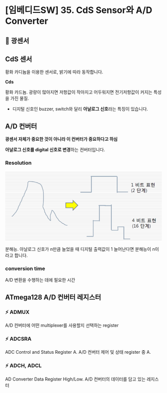 # [임베디드SW] 35. CdS Sensor와 A/D Converter

<aside>

# 💖 광센서

</aside>

## CdS 센서

황화 카디늄을 이용한 센서로, 밝기에 따라 동작합니다.

<aside>

**Cds**

황화 카드늄. 광량이 많아지면 저항값이 작아지고 어두워지면 전기저항값이 커지는 특성을 가진 물질. 

</aside>

- 디지털 신호인 buzzer, switch와 달리 **아날로그 신호**라는 특징이 있습니다.

## A/D 컨버터

<aside>

**광센서 자체가 중요한 것이 아니라 이 컨버터가 중요하다고 하심**

</aside>

**아날로그 신호를 digital 신호로 변경**하는 컨버터입니다.

### Resolution

![image.png](image%2067.png)

분해능. 아날로그 신호가 n만큼 늘었을 때 디지털 출력값이 1 늘어난다면 분해능이 n이라고 합니다.

### conversion time

A/D 변환을 수행하는 데에 필요한 시간

## ATmega128 A/D 컨버터 레지스터

### ⚡ ADMUX

A/D 컨버터에 어떤 multiplexer를 사용할지 선택하는 register

### ⚡ ADCSRA

ADC Control and Status Register A. A/D 컨버터 제어 및 상태 register 중 A.

### ⚡ ADCH, ADCL

AD Converter Data Register High/Low. A/D 컨버터의 데이터를 담고 있는 레지스터